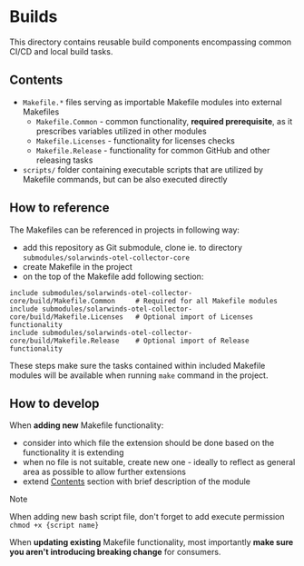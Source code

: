 # Builds
This directory contains reusable build components encompassing common CI/CD and local build tasks.

## Contents
- `Makefile.*` files serving as importable Makefile modules into external Makefiles
  - `Makefile.Common` - common functionality, **required prerequisite**, as it prescribes variables utilized in other modules
  - `Makefile.Licenses` - functionality for licenses checks
  - `Makefile.Release` - functionality for common GitHub and other releasing tasks
- `scripts/` folder containing executable scripts that are utilized by Makefile commands, but can be also executed directly

## How to reference
The Makefiles can be referenced in projects in following way:
- add this repository as Git submodule, clone ie. to directory `submodules/solarwinds-otel-collector-core`
- create Makefile in the project
- on the top of the Makefile add following section:
```
include submodules/solarwinds-otel-collector-core/build/Makefile.Common     # Required for all Makefile modules
include submodules/solarwinds-otel-collector-core/build/Makefile.Licenses   # Optional import of Licenses functionality
include submodules/solarwinds-otel-collector-core/build/Makefile.Release    # Optional import of Release functionality
```
These steps make sure the tasks contained within included Makefile modules will be available when running `make` command in the project.

## How to develop
When **adding new** Makefile functionality:
- consider into which file the extension should be done based on the functionality it is extending
- when no file is not suitable, create new one - ideally to reflect as general area as possible to allow further extensions
- extend [Contents](#contents) section with brief description of the module

> [!NOTE]  
> When adding new bash script file, don't forget to add execute permission `chmod +x {script name}`

When **updating existing** Makefile functionality, most importantly **make sure you aren't introducing breaking change** for consumers.
